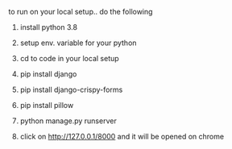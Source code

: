 to run on your local setup.. do the following

1) install python 3.8
2) setup env. variable for your python
3) cd to code in your local setup
4) pip install django
5) pip install django-crispy-forms
6) pip install pillow
7) python manage.py runserver

8) click on http://127.0.0.1/8000 and it will be opened on chrome

